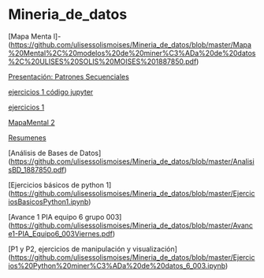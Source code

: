 # Mineria_de_datos

[Mapa Menta l]-(https://github.com/ulisessolismoises/Mineria_de_datos/blob/master/Mapa%20Mental%2C%20modelos%20de%20miner%C3%ADa%20de%20datos%2C%20ULISES%20SOLIS%20MOISES%201887850.pdf)

[Presentación: Patrones Secuenciales](https://github.com/ValeriaUrbina/Mineria_de_datos/commit/e09191abe851491c700f60c05a41c36e6ed4b637)

[ejercicios  1 código jupyter](https://github.com/ValeriaUrbina/Mineria_de_datos/blob/master/EJERCICIOS1_PatronesSecuenciales.ipynb)

[ejercicios 1 ](https://github.com/MarleneCalderon/Mineria_de_Datos/blob/master/Ejercicios%201.pdf)

[MapaMental 2](https://github.com/ulisessolismoises/Mineria_de_datos/blob/master/MapaMental_2_%7B1887850%7D.pdf)

[Resumenes](https://github.com/ulisessolismoises/Mineria_de_datos/blob/master/RESUMENES_%7B1887850%7D.pdf)

[Análisis de Bases de Datos] (https://github.com/ulisessolismoises/Mineria_de_datos/blob/master/AnalisisBD_1887850.pdf)

[Ejercicios básicos de python 1] (https://github.com/ulisessolismoises/Mineria_de_datos/blob/master/EjerciciosBasicosPython1.ipynb)

[Avance 1 PIA equipo 6 grupo 003] (https://github.com/ulisessolismoises/Mineria_de_datos/blob/master/Avance1-PIA_Equipo6_003Viernes.pdf)

[P1 y P2, ejercicios de manipulación y visualización] (https://github.com/ulisessolismoises/Mineria_de_datos/blob/master/Ejercicios%20Python%20miner%C3%ADa%20de%20datos_6_003.ipynb)
